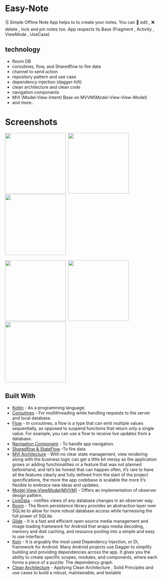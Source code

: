 # Easy-Note
🗒️ Simple Offline Note App helps to to create your notes. You can 📝 edit , ❌ delete , lock and pin notes too. 
App respects its Base (Fragment , Activity , ViewMode , UseCase)

## technology 
- Room DB
- coroutines, flow, and Sharedflow to fire data
- channel to send action
- repository pattern and use case
- dependency injection (dagger-hilt)
- clean architecture and clean code
- navigation components
- MVI (Model-View-Intent)  Base on MVVM(Model-View-View-Model) 
- and more..

# Screenshots

<img src="https://user-images.githubusercontent.com/62269304/213454740-c55264b7-d016-4d34-a60f-0ea0d485f019.jpg" width="200">&nbsp; 
<img src="https://user-images.githubusercontent.com/62269304/213455245-eb1ae173-366f-419b-aa7a-741b575a5ee9.jpg" width="200">&nbsp; 
<img src="https://user-images.githubusercontent.com/62269304/213455362-3ac157d7-56bc-49f2-aa55-f49ec949c628.jpg" width="200">&nbsp; 

<img src="https://user-images.githubusercontent.com/62269304/213455385-c47c2e62-61da-46c5-b8e2-96d519b7da91.jpg" width="200">&nbsp; 
<img src="https://user-images.githubusercontent.com/62269304/213455403-90a1bf3f-22bd-401f-96e6-c85c9231c108.jpg" width="200">&nbsp; 
<img src="https://user-images.githubusercontent.com/62269304/213455417-d1f52a4d-03be-4684-a1fa-d0f3689a6832.jpg" width="200">&nbsp; 

## Built With

* [Kotlin](https://kotlinlang.org) - As a programming language.
* [Coroutines](https://developer.android.com/kotlin/coroutines) - For multithreading while handling requests to the server and local database.
* [Flow](https://developer.android.com/kotlin/flow) - In coroutines, a flow is a type that can emit multiple values sequentially, as opposed to suspend functions that return only a single value. For example, you can use a flow to receive live updates from a database.
* [Navigation Component](https://developer.android.com/guide/navigation/navigation-getting-started) - To handle app navigation.
* [Sharedflow & StateFlow](https://developer.android.com/kotlin/flow/stateflow-and-sharedflow) -To fire data
* [MVI Architecture](https://medium.com/swlh/mvi-architecture-with-android-fcde123e3c4a) - With no clear state management, view rendering along with the business logic can get a little bit messy as the application grows or adding functionalities or a feature that was not planned beforehand, and let’s be honest that can happen often, it’s rare to have all the features clearly and fully defined from the start of the project specifications, the more the app codebase is scalable the more it’s flexible to embrace new ideas and updates.
* [Model-View-ViewModel(MVVM)](https://developer.android.com/topic/architecture) - Offers an implementation of observer design pattern.
* [LiveData](https://developer.android.com/topic/libraries/architecture/livedata) - notifies views of any database changes in an observer way.
* [Room](https://developer.android.com/jetpack/androidx/releases/room) - The Room persistence library provides an abstraction layer over SQLite to allow for more robust database access while harnessing the full power of SQLite.
* [Glide](https://github.com/bumptech/glide) - It is a fast and efficient open source media management and image loading framework for Android that wraps media decoding, memory and disk caching, and resource pooling into a simple and easy to use interface.
* [Koin](https://insert-koin.io/docs/quickstart/android/) - It is arguably the most used Dependency Injection, or DI, framework for Android. Many Android projects use Dagger to simplify building and providing dependencies across the app. It gives you the ability to create specific scopes, modules, and components, where each forms a piece of a puzzle: The dependency graph.
* [Clean Architecture](https://www.raywenderlich.com/3595916-clean-architecture-tutorial-for-android-getting-started) - Applying Clean Architecture , Solid Principles and use cases  to build a robust, maintainable, and testable
